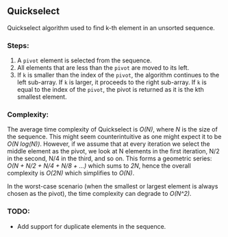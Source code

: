 ## Quickselect

Quickselect algorithm used to find k-th element in an unsorted sequence. 

### Steps:
1) A `pivot` element is selected from the sequence.
2) All elements that are less than the `pivot` are moved to its left.
3) If `k` is smaller than the index of the `pivot`, 
the algorithm continues to the left sub-array. 
If `k` is larger, it proceeds to the right sub-array. 
If `k` is equal to the index of the `pivot`, the pivot is returned as it is the kth smallest element.

### Complexity:
The average time complexity of Quickselect is _O(N)_, where _N_ is the size of the sequence. 
This might seem counterintuitive as one might expect it to be _O(N log(N))_. 
However, if we assume that at every iteration we select the middle element as the pivot, we look at N elements in the first iteration, N/2 in the second, N/4 in the third, and so on. This forms a geometric series: _O(N + N/2 + N/4 + N/8 + ...)_ which sums to _2N_, hence the overall complexity is _O(2N)_ which simplifies to _O(N)_.

In the worst-case scenario (when the smallest or largest element is always chosen as the pivot), the time complexity can degrade to _O(N^2)_.

### TODO:
* Add support for duplicate elements in the sequence.